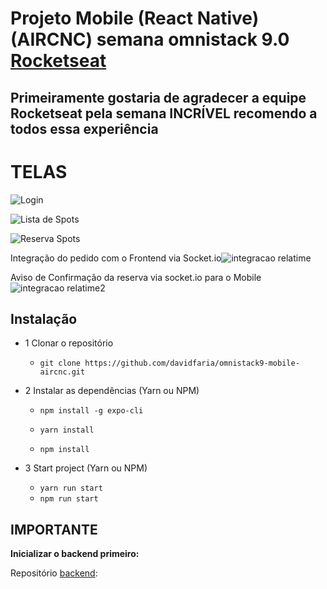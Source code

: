 # Projeto Mobile (React Native) (AIRCNC) semana omnistack 9.0 [Rocketseat](https://rocketseat.com.br/)

## Primeiramente gostaria de agradecer a equipe Rocketseat pela semana **INCRÍVEL** recomendo a todos essa experiência

# TELAS

![Login](https://raw.githubusercontent.com/davidfaria/omnistack9-mobile-aircnc/master/fotos-demo/log2.png)

![Lista de Spots](https://raw.githubusercontent.com/davidfaria/omnistack9-mobile-aircnc/master/fotos-demo/lista-sots.png)

![Reserva Spots](https://raw.githubusercontent.com/davidfaria/omnistack9-mobile-aircnc/master/fotos-demo/solicitacao.png)

Integração do pedido com o Frontend via Socket.io![integracao relatime](https://raw.githubusercontent.com/davidfaria/omnistack9-mobile-aircnc/master/fotos-demo/realtime1.png)

Aviso de Confirmação da reserva via socket.io para o Mobile![integracao relatime2](https://raw.githubusercontent.com/davidfaria/omnistack9-mobile-aircnc/master/fotos-demo/realtime2.png)

## Instalação

- 1 Clonar o repositório

  - `git clone https://github.com/davidfaria/omnistack9-mobile-aircnc.git`

- 2 Instalar as dependências (Yarn ou NPM)

  - `npm install -g expo-cli`

  - `yarn install`

  - `npm install`

- 3 Start project (Yarn ou NPM)

  - `yarn run start`
  - `npm run start`

## IMPORTANTE

**Inicializar o backend primeiro:**

Repositório [backend](https://github.com/davidfaria/omnistack9-backend-aircnc):
